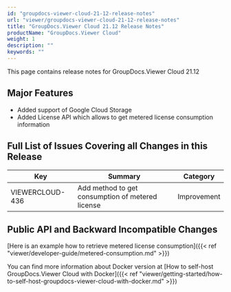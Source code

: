 ```yaml
---
id: "groupdocs-viewer-cloud-21-12-release-notes"
url: "viewer/groupdocs-viewer-cloud-21-12-release-notes"
title: "GroupDocs.Viewer Cloud 21.12 Release Notes"
productName: "GroupDocs.Viewer Cloud"
weight: 1
description: ""
keywords: ""
---
```


This page contains release notes for GroupDocs.Viewer Cloud 21.12

## Major Features ##

+ Added support of Google Cloud Storage
+ Added License API which allows to get metered license consumption information

## Full List of Issues Covering all Changes in this Release ##

|Key|Summary|Category
|---|---|---
|VIEWERCLOUD-436|Add method to get consumption of metered license|Improvement

## Public API and Backward Incompatible Changes ##

[Here is an example how to retrieve metered license consumption]({{< ref "viewer/developer-guide/metered-consumption.md" >}})

You can find more information about Docker version at [How to self-host GroupDocs.Viewer Cloud with Docker]({{< ref "viewer/getting-started/how-to-self-host-groupdocs-viewer-cloud-with-docker.md" >}})
